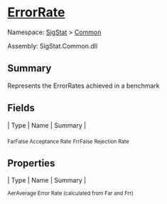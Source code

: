 # [ErrorRate](./ErrorRate.md)

Namespace: [SigStat]() > [Common](./README.md)

Assembly: SigStat.Common.dll

## Summary
Represents the ErrorRates achieved in a benchmark

## Fields

| Type | Name | Summary | 

<sub>Far</sub><sub>False Acceptance Rate</sub>
<sub>Frr</sub><sub>False Rejection Rate</sub>


## Properties

| Type | Name | Summary | 

<sub>Aer</sub><sub>Average Error Rate (calculated from Far and Frr)</sub>


